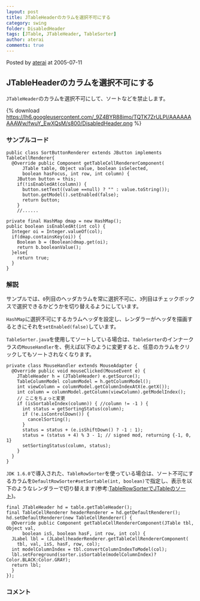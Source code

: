 ```yaml
---
layout: post
title: JTableHeaderのカラムを選択不可にする
category: swing
folder: DisabledHeader
tags: [JTable, JTableHeader, TableSorter]
author: aterai
comments: true
---
```


Posted by [aterai](http://terai.xrea.jp/aterai.html) at 2005-07-11

## JTableHeaderのカラムを選択不可にする
`JTableHeader`のカラムを選択不可にして、ソートなどを禁止します。

{% download https://lh6.googleusercontent.com/_9Z4BYR88imo/TQTK7ZrULPI/AAAAAAAAAWw/fwuY_EwXQsM/s800/DisabledHeader.png %}

### サンプルコード
<pre class="prettyprint"><code>public class SortButtonRenderer extends JButton implements TableCellRenderer{
  @Override public Component getTableCellRendererComponent(
      JTable table, Object value, boolean isSelected,
      boolean hasFocus, int row, int column) {
    JButton button = this;
    if(!isEnabledAt(column)) {
      button.setText((value ==null) ? "" : value.toString());
      button.getModel().setEnabled(false);
      return button;
    }
    //......

private final HashMap dmap = new HashMap();
public boolean isEnabledAt(int col) {
  Integer oi = Integer.valueOf(col);
  if(dmap.containsKey(oi)) {
    Boolean b = (Boolean)dmap.get(oi);
    return b.booleanValue();
  }else{
    return true;
  }
}
</code></pre>

### 解説
サンプルでは、`0`列目のヘッダカラムを常に選択不可に、`3`列目はチェックボックスで選択できるかどうかを切り替えるようにしています。

`HashMap`に選択不可にするカラムヘッダを設定し、レンダラーがヘッダを描画するときにそれを`setEnabled(false)`しています。

`TableSorter.java`を使用してソートしている場合は、`TableSorter`のインナークラスの`MouseHandler`を、例えば以下のように変更すると、任意のカラムをクリックしてもソートされなくなります。

<pre class="prettyprint"><code>private class MouseHandler extends MouseAdapter {
  @Override public void mouseClicked(MouseEvent e) {
    JTableHeader h = (JTableHeader) e.getSource();
    TableColumnModel columnModel = h.getColumnModel();
    int viewColumn = columnModel.getColumnIndexAtX(e.getX());
    int column = columnModel.getColumn(viewColumn).getModelIndex();
    // ここをちょっと変更
    if (isSortableIndex(column)) { //column != -1 ) {
      int status = getSortingStatus(column);
      if (!e.isControlDown()) {
        cancelSorting();
      }
      status = status + (e.isShiftDown() ? -1 : 1);
      status = (status + 4) % 3 - 1; // signed mod, returning {-1, 0, 1}
      setSortingStatus(column, status);
    }
  }
}
</code></pre>

`JDK 1.6.0`で導入された、`TableRowSorter`を使っている場合は、ソート不可にするカラムを`DefaultRowSorter#setSortable(int, boolean)`で指定し、表示を以下のようなレンダラーで切り替えます(参考:[TableRowSorterでJTableのソート](http://terai.xrea.jp/Swing/TableRowSorter.html))。

<pre class="prettyprint"><code>final JTableHeader hd = table.getTableHeader();
final TableCellRenderer headerRenderer = hd.getDefaultRenderer();
hd.setDefaultRenderer(new TableCellRenderer() {
  @Override public Component getTableCellRendererComponent(JTable tbl, Object val,
      boolean isS, boolean hasF, int row, int col) {
  JLabel lbl = (JLabel)headerRenderer.getTableCellRendererComponent(
    tbl, val, isS, hasF, row, col);
  int modelColumnIndex = tbl.convertColumnIndexToModel(col);
  lbl.setForeground(sorter.isSortable(modelColumnIndex)?Color.BLACK:Color.GRAY);
  return lbl;
  }
});
</code></pre>

### コメント
